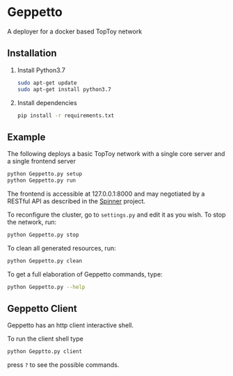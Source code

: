 # Geppetto
A deployer for a docker based TopToy network

## Installation
1. Install Python3.7
    ```bash
    sudo apt-get update
    sudo apt-get install python3.7
    ```
1. Install dependencies
    ```bash
    pip install -r requirements.txt
    ```

## Example
The following deploys a basic TopToy network with a single core server and a single frontend server 
```bash
python Geppetto.py setup
python Geppetto.py run    
```
The frontend is accessible at 127.0.0.1:8000 and may negotiated by a RESTful API
 as described in the [Spinner](https://github.com/TopToy/Spinner.git) project.

To reconfigure the cluster, go to `settings.py` and edit it as you wish.
To stop the network, run:
```bash
python Geppetto.py stop
```

To clean all generated resources, run:
```bash
python Geppetto.py clean
```

To get a full elaboration of Geppetto commands, type:
```bash
python Geppetto.py --help
```

## Geppetto Client
Geppetto has an http client interactive shell.

To run the client shell type
```bash
python Gepptto.py client
```
press `?` to see the possible commands.



